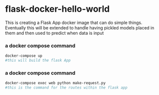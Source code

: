 # flask-docker-hello-world


This is creating a Flask App docker image that can do simple things.
Eventually this will be extended to handle having pickled models placed in them and then used to predict when data
is input

### a docker compose command
```bash
docker-compose up
#this will build the flask App
```

### a docker compose command
```bash
docker-compose exec web python make-request.py
#this is the command for the routes within the flask app
```
